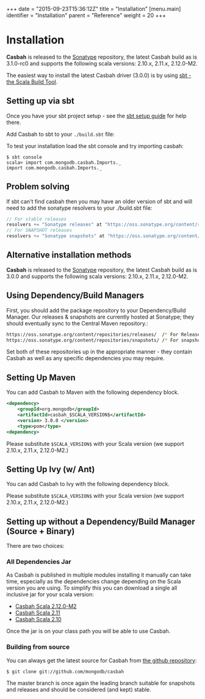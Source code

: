 +++
date = "2015-09-23T15:36:12Z"
title = "Installation"
[menu.main]
  identifier = "Installation"
  parent = "Reference"
  weight = 20
+++

# Installation

**Casbah** is released to the [Sonatype](http://sonatype.org/)
repository, the latest Casbah build as is 3.1.0-rc0 and supports the
following scala versions: 2.10.x, 2.11.x, 2.12.0-M2.

The easiest way to install the latest Casbah driver (3.0.0) is by
using [sbt - the Scala Build Tool](http://www.scala-sbt.org/).

## Setting up via sbt

Once you have your sbt project setup - see the [sbt setup
guide](http://www.scala-sbt.org/release/docs/Getting-Started/Setup.html)
for help there.

Add Casbah to sbt to your `./build.sbt` file:

To test your installation load the sbt console and try importing casbah:

    $ sbt console
    scala> import com.mongodb.casbah.Imports._
    import com.mongodb.casbah.Imports._

## Problem solving

If sbt can't find casbah then you may have an older version of sbt and
will need to add the sonatype resolvers to your ./build.sbt file:

~~~scala
// For stable releases
resolvers += "Sonatype releases" at "https://oss.sonatype.org/content/repositories/releases"
// For SNAPSHOT releases
resolvers += "Sonatype snapshots" at "https://oss.sonatype.org/content/repositories/snapshots"
~~~

## Alternative installation methods

**Casbah** is released to the [Sonatype](http://sonatype.org/)
repository, the latest Casbah build as is 3.0.0 and supports the
following scala versions: 2.10.x, 2.11.x, 2.12.0-M2.

## Using Dependency/Build Managers

First, you should add the package repository to your Dependency/Build
Manager. Our releases & snapshots are currently hosted at Sonatype; they
should eventually sync to the Central Maven repository.:

~~~bash
https://oss.sonatype.org/content/repositories/releases/  /* For Releases */
https://oss.sonatype.org/content/repositories/snapshots/ /* For snapshots */
~~~

Set both of these repositories up in the appropriate manner - they
contain Casbah as well as any specific dependencies you may require.

## Setting Up Maven

You can add Casbah to Maven with the following dependency block.

~~~xml
<dependency>
    <groupId>org.mongodb</groupId>
    <artifactId>casbah_$SCALA_VERSION$</artifactId>
    <version> 3.0.0 </version>
    <type>pom</type>
<dependency>
~~~

Please substitute `$SCALA_VERSION$` with your Scala version (we support 2.10.x, 2.11.x, 2.12.0-M2.)

## Setting Up Ivy (w/ Ant)

You can add Casbah to Ivy with the following dependency block.

Please substitute `$SCALA_VERSION$` with your Scala version (we support 2.10.x, 2.11.x, 2.12.0-M2.)

## Setting up without a Dependency/Build Manager (Source + Binary)

There are two choices:

### All Dependencies Jar

As Casbah is published in multiple modules installing it manually can
take time, especially as the dependencies change depending on the Scala
version you are using. To simplify this you can download a single all
inclusive jar for your scala version:

 * [Casbah Scala 2.12.0-M2](http://oss.sonatype.org/content/repositories/releases/org/mongodb/casbah_2.12/3.1.0-rc0/casbah-alldep_2.12.0-M2-3.1.0-rc0.jar)
 * [Casbah Scala 2.11](http://oss.sonatype.org/content/repositories/releases/org/mongodb/casbah_2.11/3.1.0-rc0/casbah-alldep_2.11-3.1.0-rc0.jar)
 * [Casbah Scala 2.10](http://oss.sonatype.org/content/repositories/releases/org/mongodb/casbah_2.10/3.1.0-rc0/casbah-alldep_2.10-3.1.0-rc0.jar)

Once the jar is on your class path you will be able to use Casbah.

### Building from source

You can always get the latest source for Casbah from [the github
repository](https://github.com/mongodb/casbah):

    $ git clone git://github.com/mongodb/casbah

The master branch is once again the leading branch suitable for
snapshots and releases and should be considered (and kept) stable.
